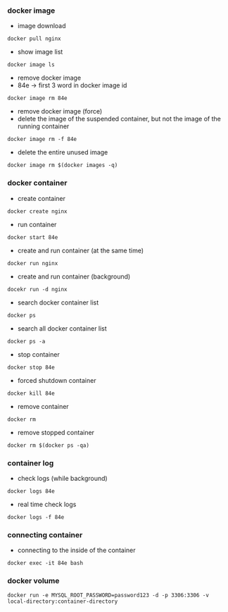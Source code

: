 ### docker image
- image download
```shell
docker pull nginx
```

- show image list
```shell
docker image ls 
```

- remove docker image
- 84e -> first 3 word in docker image id
```shell 
docker image rm 84e
```

- remove docker image (force)
- delete the image of the suspended container, but not the image of the running container
```shell
docker image rm -f 84e 
```

- delete the entire unused image
```shell
docker image rm $(docker images -q)
```

### docker container
- create container
```shell
docker create nginx  
```

- run container
```shell
docker start 84e 
```

- create and run container (at the same time)
```shell
docker run nginx 
```

- create and run container (background)
```shell
docekr run -d nginx
```

- search docker container list
```shell
docker ps 
```

- search all docker container list
```shell
docker ps -a
```

- stop container
```shell
docker stop 84e
```

- forced shutdown container
```shell
docker kill 84e
```

- remove container
```shell
docker rm 
```

- remove stopped container
```shell
docker rm $(docker ps -qa) 
```

### container log
- check logs (while background)
```shell
docker logs 84e
```

- real time check logs
```shell
docker logs -f 84e 
```

### connecting container
- connecting to the inside of the container
```shell
docker exec -it 84e bash
```

### docker volume
```shell
docker run -e MYSQL_ROOT_PASSWORD=password123 -d -p 3306:3306 -v local-directory:container-directory
```
